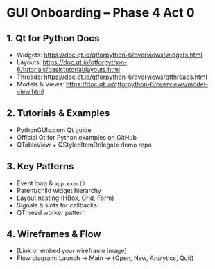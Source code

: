 # GUI Onboarding – Phase 4 Act 0

## 1. Qt for Python Docs
- Widgets: https://doc.qt.io/qtforpython-6/overviews/widgets.html
- Layouts: https://doc.qt.io/qtforpython-6/tutorials/basictutorial/layouts.html
- Threads: https://doc.qt.io/qtforpython-6/overviews/qtthreads.html
- Models & Views: https://doc.qt.io/qtforpython-6/overviews/model-view.html

## 2. Tutorials & Examples
- PythonGUIs.com Qt guide
- Official Qt for Python examples on GitHub
- QTableView + QStyledItemDelegate demo repo

## 3. Key Patterns
- Event loop & `app.exec()`
- Parent/child widget hierarchy
- Layout nesting (HBox, Grid, Form)
- Signals & slots for callbacks
- QThread worker pattern

## 4. Wireframes & Flow
- [Link or embed your wireframe image]
- Flow diagram: Launch → Main → {Open, New, Analytics, Quit}

